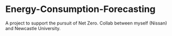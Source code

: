 # Energy-Consumption-Forecasting
A project to support the pursuit of Net Zero. Collab between myself (Nissan) and Newcastle University.
